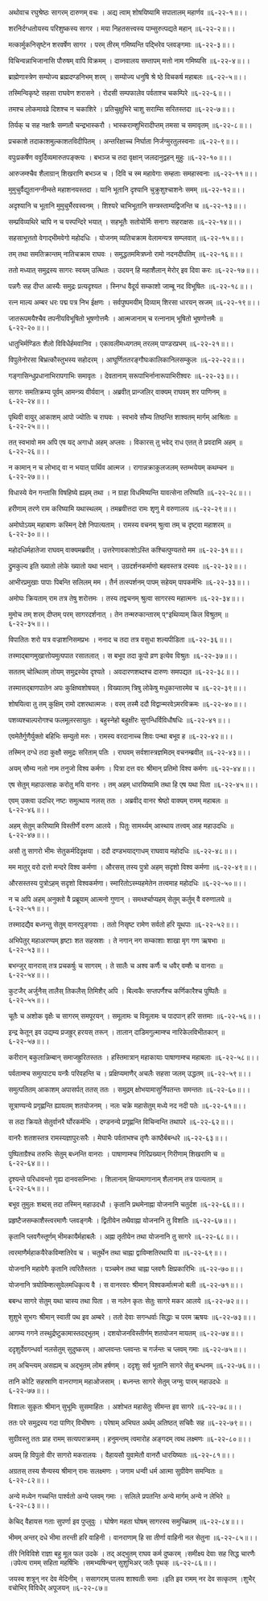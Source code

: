 अथोवाच रघुश्रेष्ठः सागरम् दारुणम् वचः ।
अद्य त्वाम् शोषयिष्यामि सपातालम् महार्णव ॥६-२२-१॥।।

शरनिर्दग्धतोयस्य परिशुष्कस्य सागर ।
मया निहतसत्त्वस्य पाम्सुरुत्पद्यते महान् ॥६-२२-२॥।।

मत्कार्मुकनिसृष्टेन शरवर्षेण सागर ।
परम् तीरम् गमिष्यन्ति पद्भिरेव प्लवङ्गमाः ॥६-२२-३॥।।

विचिन्वन्नाभिजानासि पौरुषम् वापि विक्रमम् ।
दाव्नवालय सम्तापम् मत्तो नाम गमिष्यसि ॥६-२२-४॥।।

ब्राह्मेणास्त्रेण सम्योज्य ब्रह्मदण्डनिभम् शरम् ।
सम्योज्य धनुषि श्रे ष्ठे विचकर्ष महाबलः ॥६-२२-५॥।।

तस्मिन्विकृष्टे सहसा राघवेण शरासने ।
रोदसी सम्पफालेव पर्वताश्च चकम्पिरे ॥६-२२-६॥।।

तमश्च लोकमावव्रे दिशश्च न चकाशिरे ।
प्रतिचुक्षुभिरे चाशु सराम्सि सरितस्तदा ॥६-२२-७॥।।

तिर्यक् च सह नक्षत्रैः सम्गतौ चन्द्रभास्करौ ।
भास्कराम्शुभिरादीप्तम् तमसा च समावृतम् ॥६-२२-८॥।।

प्रचकाशे तदाकाशमुल्काशतविदीपितम् ।
अन्तरिक्षाच्च निर्घाता निर्जग्मुरतुलस्वनाः ॥६-२२-९॥।।

वपुःप्रकर्षेण ववुर्दिव्यमारुतपङ्क्त्यः ।
बभञ्ज च तदा वृक्षान् जलदानुद्वहन् मुहुः ॥६-२२-१०॥।।

आरुजम्श्चैव शैलाग्रान् शिखराणि बभञ्ज च ।
दिवि च स्म महावेगाः सम्हताः समहास्वनाः ॥६-२२-११॥।।

मुमुचुर्वैद्युतानग्नीम्स्ते महाशनयस्तदा ।
यानि भूतानि दृश्यानि चुक्रुशुश्चाशनेः समम् ॥६-२२-१२॥।।

अदृश्यानि च भूतानि मुमुचुर्भैरवस्वनम् ।
शिश्यरे चाभिभूतानि सम्त्रस्ताम्यद्विजन्ति च ॥६-२२-१३॥।।

सम्प्रविव्यथिरे चापि न च पस्पन्दिरे भयात् ।
सहभूतैः सतोयोर्मिः सनागः सहराक्षसः ॥६-२२-१४॥।।

सहसाभूत्ततो वेगाद्भीमवेगो महोदधिः ।
योजनम् व्यतिचक्राम वेलामन्यत्र सम्प्लवात् ॥६-२२-१५॥।।

तम् तथा समतिक्रान्तम् नातिचक्राम राघवः ।
समुद्धतममित्रघ्नो रामो नदनदीपतिम् ॥६-२२-१६॥।।

ततो मध्यात् समुद्रस्य सागरः स्वयम् उत्थितः ।
उदयन् हि महाशैलान् मेरोर् इव दिवा करः ॥६-२२-१७॥।।

पन्नगैः सह दीप्त आस्यैः समुद्रः प्रत्यदृश्यत ।
स्निग्ध वैदूर्य सम्काशो जाम्बू नद विभूषितः ॥६-२२-१८॥।।

रत्न माल्य अम्बर धरः पद्म पत्र निभ ईक्षणः ।
सर्वपुष्पमयीम् दिव्याम् शिरसा धारयन् स्रजम् ॥६-२२-१९॥।।

जातरूपमयैश्चैव तपनीयविभूषितो भूषणोत्तमैः ।
आत्मजानाम् च रत्नानाम् भूषितो भूषणोत्तमैः ॥६-२२-२०॥।।

धातुभिर्मण्डितः शैलो विविधैर्हमवानिव ।
एकावलीमध्यगतम् तरलम् पाण्डरप्रभम् ॥६-२२-२१॥।।

विपुलेनोरसा बिभ्रत्कौस्तुभस्य सहोदरम् ।
आघूर्णिततरङ्गौघःकालिकानिलसम्कुलः ॥६-२२-२२॥।।

गङ्गासिन्धुप्रधानाभिरापगाभिः समावृतः ।
देवतानाम् सरूपाभिर्नानारूपाभिरीश्वरः ॥६-२२-२३॥।।

सागरः समतिक्रम्य पूर्वम् आमन्त्र्य वीर्यवान् ।
अब्रवीत् प्रान्जलिर् वाक्यम् राघवम् शर पाणिनम् ॥६-२२-२४॥।।

पृथिवी वायुर् आकाशम् आपो ज्योतिः च राघवः ।
स्वभावे सौम्य तिष्ठन्ति शाश्वतम् मार्गम् आश्रिताः ॥६-२२-२५॥।।

तत् स्वभावो मम अपि एष यद् अगाधो अहम् अप्लवः ।
विकारस् तु भवेद् राध एतत् ते प्रवदामि अहम् ॥६-२२-२६॥।।

न कामान् न च लोभाद् वा न भयात् पार्थिव आत्मज ।
रागान्नक्राकुलजलम् स्तम्भयेयम् कथम्चन ॥६-२२-२७॥।।

विधास्ये येन गन्तासि विषहिष्ये ह्यहम् तथा ।
न ग्राहा विधमिष्यन्ति यावत्सेना तरिष्यति ॥६-२२-२८॥।।

हरीणाम् तरणे राम करिष्यामि यथास्थलम् ।
तमब्रवीत्तदा रामः शृणु मे वरुणालय ॥६-२२-२९॥।।

अमोघोऽयम् महाबाणः कस्मिन् देशे निपात्यताम् ।
रामस्य वचनम् श्रुत्वा तम् च दृष्ट्वा महाशरम् ॥६-२२-३०॥।।

महोदधिर्महातेजा राघवम् वाक्यमब्रवीत् ।
उत्तरेणावकाशोऽस्ति कश्चित्पुण्यतरो मम ॥६-२२-३१॥।।

द्रुमकुल्य इति ख्यातो लोके ख्यातो यथा भवान् ।
उग्रदर्शनकर्माणो बहवस्तत्र दस्यवः ॥६-२२-३२॥।।

आभीरप्रमुखाः पापाः पिबन्ति सलिलम् मम ।
तैर्न तत्स्पर्शनम् पापम् सहेयम् पापकर्मभिः ॥६-२२-३३॥।।

अमोघः क्रियताम् राम तत्र तेषु शरोत्तमः ।
तस्य तद्वचनम् श्रुत्वा सागरस्य महात्मनः ॥६-२२-३४॥।।

मुमोच तम् शरम् दीप्तम् परम् सागरदर्शनात् ।
तेन तन्मरुकान्तारम् प्^इथिव्याम् किल विश्रुतम् ॥६-२२-३५॥।।

विपातितः शरो यत्र वज्राशनिसमप्रभः ।
ननाद च तदा तत्र वसुधा शल्यपीडिता ॥६-२२-३६॥।।

तस्माद्बाणमुखात्तोयमुत्पपात रसातलात् ।
स बभूव तदा कूपो व्रण इत्येव विश्रुतः ॥६-२२-३७॥।।

सततम् चोत्थितम् तोयम् समुद्रस्येव दृश्यते ।
अवदारणशब्दश्च दारुणः समपद्यत ॥६-२२-३८॥।।

तस्मात्तद्बाणपातेन अपः कुक्षिष्वशोषयत् ।
विख्यातम् त्रिषु लोकेषु मधुकान्तारमेव च ॥६-२२-३९॥।।

शोषयित्वा तु तम् कुक्षिम् रामो दशरथात्मजः ।
वरम् तस्मै ददौ विद्वान्मरवेऽमरविक्रमः ॥६-२२-४०॥।।

पशव्यश्चाल्परोगश्च फलमूलरसायुतः ।
बहुस्नेहो बहुक्षीरः सुगन्धिर्विविधौषधिः ॥६-२२-४१॥।।

एवमेतैर्गुणैर्युक्तो बहिभिः सम्युतो मरुः ।
रामस्य वरदानाच्च शिवः पन्था बभूव ह ॥६-२२-४२॥।।

तस्मिन् दग्धे तदा कुक्षौ समुद्रः सरिताम् पतिः ।
राघवम् सर्वशास्त्रज्ञमिदम् वचनम्ब्रवीत् ॥६-२२-४३॥।।

अयम् सौम्य नलो नाम तनुजो विश्व कर्मणः ।
पित्रा दत्त वरः श्रीमान् प्रतिमो विश्व कर्मणः ॥६-२२-४४॥।।

एष सेतुम् महाउत्साहः करोतु मयि वानरः ।
तम् अहम् धारयिष्यामि तथा हि एष यथा पिता ॥६-२२-४५॥।।

एवम् उक्त्वा उदधिर् नष्टः समुत्थाय नलस् ततः ।
अब्रवीद् वानर श्रेष्ठो वाक्यम् रामम् महाबलः ॥६-२२-४६॥।।

अहम् सेतुम् करिष्यामि विस्तीर्णे वरुण आलये ।
पितुः सामर्थ्यम् आस्थाय तत्त्वम् आह महाउदधिः ॥६-२२-४७॥।।

असौ तु सागरो भीमः सेतुकर्मदिदृक्षया ।
ददौ दण्डभयाद्गाधम् राघवाय महोदधिः ॥६-२२-४८॥।।

मम मातुर् वरो दत्तो मन्दरे विश्व कर्मणा ।
औरसस् तस्य पुत्रो अहम् सदृशो विश्व कर्मणा ॥६-२२-४९॥।।

औरसस्तस्य पुत्रोऽहम् सदृशो विश्वकर्मणा।
स्मारितोऽस्म्यहमेतेन तत्त्वमाह महोदधिः ॥६-२२-५०॥।।

न च अपि अहम् अनुक्तो वै प्रब्रूयाम् आत्मनो गुणान् ।
समर्थ्श्चाप्यहम् सेतुम् कर्तुम् वै वरुणालये ॥६-२२-५१॥।।

तस्मादद्यैव बध्नन्तु सेतुम् वानरपुङ्गवाः ।
ततो निसृष्ट रामेण सर्वतो हरि यूथपाः ॥६-२२-५२॥।।

अभिपेतुर् महाअरण्यम् हृष्टाः शत सहस्रशः ।
ते नगान् नग सम्काशाः शाखा मृग गण ऋषभाः ॥६-२२-५३॥।।

बभन्जुर् वानरास् तत्र प्रचकर्षुः च सागरम् ।
ते सालैः च अश्व कर्णैः च धवैर् वम्शैः च वानराः ॥६-२२-५४॥।।

कुटजैर् अर्जुनैस् तालैस् तिकलैस् तिमिशैर् अपि ।
बिल्वकैः सप्तपर्णैश्च कर्णिकारैश्च पुष्पितैः ॥६-२२-५५॥।।

चूतैः च अशोक वृक्षैः च सागरम् समपूरयन् ।
समूलामः च विमूलामः च पादपान् हरि सत्तमाः ॥६-२२-५६॥।।

इन्द्र केतून् इव उद्यम्य प्रजह्रुर् हरयस् तरून् ।
तालान् दाडिमगुल्माम्श्च नारिकेलविभीतकान् ॥६-२२-५७॥।।

करीरान् बकुलान्निम्बान् समाजह्रुरितस्ततः ।
हस्तिमात्रान् महाकायाः पाषाणाम्श्च महाबलाः ॥६-२२-५८॥।।

पर्वताम्श्च समुत्पाट्य यन्त्रैः परिवहन्ति च ।
प्रक्षिप्यमाणैर् अचलैः सहसा जलम् उद्धतम् ॥६-२२-५९॥।।

समुत्पतितम् आकाशम् अपासर्पत् ततस् ततः ।
समुद्रम् क्षोभयामासुर्निपतन्तः समन्ततः ॥६-२२-६०॥।।

सूत्राण्यन्ये प्रगृह्णन्ति ह्यायतम् शतयोजनम् ।
नलः चक्रे महासेतुम् मध्ये नद नदी पतेः ॥६-२२-६१॥।।

स तदा क्रियते सेतुर्वानरै र्घोरकर्मभिः ।
दण्डनन्ये प्रगृह्णन्ति विचिन्वन्ति तथापरे ॥६-२२-६२॥।।

वानरैः शतशस्तत्र रामस्यज्ञापुरःसरैः ।
मेघाभैः पर्वताभश्च तृणैः काष्ठैर्बबन्धरे ॥६-२२-६३॥।।

पुष्पिताग्रैश्च तरुभिः सेतुम् बध्नन्ति वानराः ।
पाषाणाम्श्च गिरिप्रख्यान् गिरीणाम् शिखराणि च ॥६-२२-६४॥।।

दृश्यन्ते परिधावन्तो गृह्य दानवसम्निभाः ।
शिलानाम् क्षिप्यमाणानाम् शैलानाम् तत्र पात्यताम् ॥६-२२-६५॥।।

बभूव तुमुलः शब्दस् तदा तस्मिन् महाउदधौ ।
कृतानि प्रथमेनाह्ना योजनानि चतुर्दश ॥६-२२-६६॥।।

प्रहृष्टैजसम्काशैस्त्वरमाणैः प्लवङ्गमैः ।
द्वितीयेन तथैवाह्ना योजनानि तु विशतिः ॥६-२२-६७॥।।

कृतानि प्लवगैस्तूर्णम् भीमकायैर्महाबलैः ।
अह्ना तृतीयेन तथा योजनानि तु सागरे ॥६-२२-६८॥।।

त्वरमाणैर्महाकयैरेकविम्शतिरेव च ।
चतुर्थेन तथा चाह्ना द्वाविम्शतिरथापि वा ॥६-२२-६९॥।।

योजनानि महावेगैः कृतानि त्वरितैस्ततः ।
पञ्चमेन तथा चाह्ना प्लवगैः क्षिप्रकारिभिः ॥६-२२-७०॥।।

योजनानि त्रयोविम्शत्सुवेलमधिकृत्य वै ।
स वानरवरः श्रीमान् विश्वकर्मात्मजो बली ॥६-२२-७१॥।।

बबन्ध सागरे सेतुम् यथा चास्य तथा पिता ।
स नलेन कृतः सेतुः सागरे मकर आलये ॥६-२२-७२॥।।

शुशुभे सुभगः श्रीमान् स्वाती पथ इव अम्बरे ।
ततो देवाः सगन्धर्वाः सिद्धाः च परम ऋषयः ॥६-२२-७३॥।।

आगम्य गगने तस्थुर्द्रष्टुकामास्तदद्भुतम् ।
दशयोजनविस्तीर्णम् शतयोजन मायतम् ॥६-२२-७४॥।।

ददृशुर्देवगन्धर्वा नलसेतुम् सुदुष्करम् ।
आप्लवन्तः प्लवन्तः च गर्जन्तः च प्लवम् गमाः ॥६-२२-७५॥।।

तम् अचिन्त्यम् असह्यम् च अद्भुतम् लोम हर्षणम् ।
ददृशुः सर्व भूतानि सागरे सेतु बन्धनम् ॥६-२२-७६॥।।

तानि कोटि सहस्राणि वानराणाम् महाओजसाम् ।
बध्नन्तः सागरे सेतुम् जग्मुः पारम् महाउदधेः ॥६-२२-७७॥।।

विशालः सुकृतः श्रीमान् सुभूमिः सुसमाहितः ।
अशोभत महासेतुः सीमन्त इव सागरे ॥६-२२-७८॥।।

ततः परे समुद्रस्य गदा पाणिर् विभीषणः ।
परेषाम् अभिघत अर्थम् अतिष्ठत् सचिवैः सह ॥६-२२-७९॥।।

सुग्रीवस्तु ततः प्राह रामम् सत्यपराक्रमम् ।
हनुमन्तम् त्वमारोह अङ्गदम् त्वथ लक्ष्मणः ॥६-२२-८०॥।।

अयम् हि विपुलो वीर सागरो मकरालयः ।
वैहायसौ युवामेतौ वानरौ धारयिष्यतः ॥६-२२-८१॥।।

अग्रतस् तस्य सैन्यस्य श्रीमान् रामः सलक्ष्मणः ।
जगाम धन्वी धर्म आत्मा सुग्रीवेण समन्वितः ॥६-२२-८२॥।।

अन्ये मध्येन गच्चन्ति पार्श्वतो अन्ये प्लवम् गमाः ।
सलिले प्रपतन्ति अन्ये मार्गम् अन्ये न लेभिरे ॥६-२२-८३॥।।

केचिद् वैहायस गताः सुपर्णा इव पुप्लुवुः ।
घोषेण महता घोषम् सागरस्य समुच्च्रितम् ॥६-२२-८४॥।।

भीमम् अन्तर् दधे भीमा तरन्ती हरि वाहिनी ।
वानराणाम् हि सा तीर्णा वाहिनी नल सेतुना ॥६-२२-८५॥।।

तीरे निविविशे राज्ञा बहु मूल फल उदके ।
तद् अद्भुतम् राघव कर्म दुष्करम् ।समीक्ष्य देवाः सह सिद्ध चारणैः ।उपेत्य रामम् सहिता महर्षिभिः ।समभ्यषिन्चन् सुशुभिअर् जलैः पृथक् ॥६-२२-८६॥।।

जयस्व शत्रून् नर देव मेदिनीम् ।
ससागराम् पालय शाश्वतीः समाः ।इति इव रामम् नर देव सत्कृतम् ।शुभैर् वचोभिर् विविधैर् अपूजयन् ॥६-२२-८७॥

